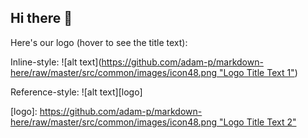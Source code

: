 ## Hi there 👋

<!--
**vrax7/vrax7** is a ✨ _special_ ✨ repository because its `README.md` (this file) appears on your GitHub profile.

Here are some ideas to get you started:

- 🔭 I’m currently working on ...
- 🌱 I’m currently learning ...
- 👯 I’m looking to collaborate on ...
- 🤔 I’m looking for help with ...
- 💬 Ask me about ...
- 📫 How to reach me: ...
- 😄 Pronouns: ...
- ⚡ Fun fact: ...
-->

Here's our logo (hover to see the title text):

Inline-style: 
![alt text]([https://github.com/adam-p/markdown-here/raw/master/src/common/images/icon48.png "Logo Title Text 1"](https://static-00.iconduck.com/assets.00/java-icon-2048x2048-yxty4s2p.png))

Reference-style: 
![alt text][logo]

[logo]: [https://github.com/adam-p/markdown-here/raw/master/src/common/images/icon48.png "Logo Title Text 2"](https://static-00.iconduck.com/assets.00/java-icon-2048x2048-yxty4s2p.png)
